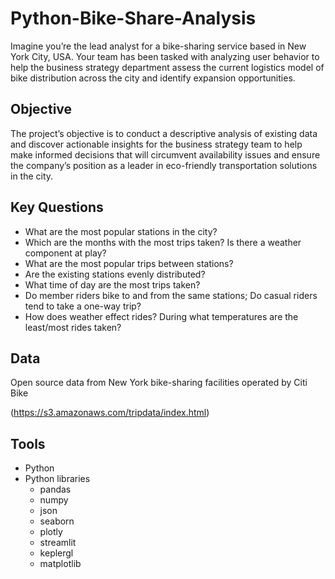 # Python-Bike-Share-Analysis
Imagine you’re the lead analyst for a bike-sharing service based in New York City, USA. Your team has been tasked with analyzing user behavior to help the business strategy department assess the current logistics model of bike distribution across the city and identify expansion opportunities.

## Objective

The project’s objective is to conduct a descriptive analysis of existing data and discover actionable insights for the business strategy team to help make informed decisions that will circumvent availability issues and ensure the company’s position as a leader in eco-friendly transportation solutions in the city. 

## Key Questions

- What are the most popular stations in the city?
- Which are the months with the most trips taken? Is there a weather component at play?
- What are the most popular trips between stations?
- Are the existing stations evenly distributed?
- What time of day are the most trips taken?
- Do member riders bike to and from the same stations; Do casual riders tend to take a one-way trip?
- How does weather effect rides? During what temperatures are the least/most rides taken?

## Data

Open source data from New York bike-sharing facilities operated by Citi Bike

(https://s3.amazonaws.com/tripdata/index.html)

## Tools

- Python
- Python libraries
  - pandas
  - numpy
  - json
  - seaborn
  - plotly
  - streamlit
  - keplergl
  - matplotlib

